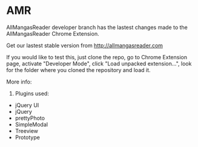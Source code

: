 AMR
===

AllMangasReader developer branch has the lastest changes made to the AllMangasReader Chrome Extension.

Get our lastest stable version from http://allmangasreader.com

If you would like to test this, just clone the repo, go to Chrome Extension page, activate "Developer Mode",
click "Load unpacked extension...", look for the folder where you cloned the repository and load it.

More info:

  1) Plugins used:
  * jQuery UI
  * jQuery
  * prettyPhoto
  * SimpleModal
  * Treeview
  * Prototype

